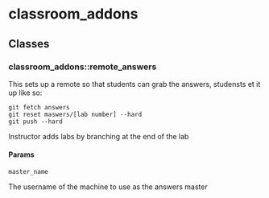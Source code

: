 # classroom_addons

## Classes

### classroom_addons::remote_answers

This sets up a remote so that students can grab the answers, studensts et it up like so:

```
git fetch answers
git reset maswers/[lab number] --hard
git push --hard
```

Instructor adds labs by branching at the end of the lab


#### Params

`master_name`

The username of the machine to use as the answers master




